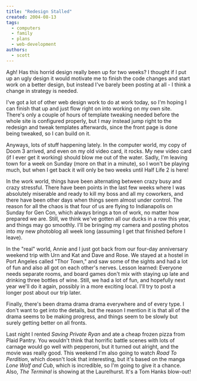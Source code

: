 ```yaml
---
title: "Redesign Stalled"
created: 2004-08-13
tags:
  - computers
  - family
  - plans
  - web-development
authors:
  - scott
---
```


Agh! Has this horrid design really been up for two weeks? I thought if I put up an ugly design it would motivate me to finish the code changes and start work on a better design, but instead I've barely been posting at all - I think a change in strategy is needed.

I've got a lot of other web design work to do at work today, so I'm hoping I can finish that up and just flow right on into working on my own site. There's only a couple of hours of template tweaking needed before the whole site is configured properly, but I may instead jump right to the redesign and tweak templates afterwards, since the front page is done being tweaked, so I can build on it.

Anyways, lots of stuff happening lately. In the computer world, my copy of Doom 3 arrived, and even on my old video card, it rocks. My new video card (if I ever get it working) should blow me out of the water. Sadly, I'm leaving town for a week on Sunday (more on that in a minute), so I won't be playing much, but when I get back it will only be two weeks until Half Life 2 is here!

In the work world, things have been alternating between crazy busy and crazy stressful. There have been points in the last few weeks where I was absolutely miserable and ready to kill my boss and all my coworkers, and there have been other days when things seem almost under control. The reason for all the chaos is that four of us are flying to Indianapolis on Sunday for Gen Con, which always brings a ton of work, no matter how prepared we are. Still, we think we've gotten all our ducks in a row this year, and things may go smoothly. I'll be bringing my camera and posting photos into my new photoblog all week long (assuming I get that finished before I leave).

In the "real" world, Annie and I just got back from our four-day anniversary weekend trip with Urn and Kat and Dave and Rose. We stayed at a hostel in Port Angeles called "Thor Town," and saw some of the sights and had a lot of fun and also all got on each other's nerves. Lesson learned: Everyone needs separate rooms, and board games don't mix with staying up late and drinking three bottles of wine. Still, we had a lot of fun, and hopefully next year we'll do it again, possibly in a more exciting local. I'll try to post a longer post about our trip later.

Finally, there's been drama drama drama everywhere and of every type. I don't want to get into the details, but the reason I mention it is that all of the drama seems to be making progress, and things seem to be slowly but surely getting better on all fronts.

Last night I rented _Saving Private Ryan_ and ate a cheap frozen pizza from Plaid Pantry. You wouldn't think that horrific battle scenes with lots of carnage would go well with pepperoni, but it turned out alright, and the movie was really good. This weekend I'm also going to watch _Road To Perdition_, which doesn't look that interesting, but it's based on the manga _Lone Wolf and Cub_, which is incredible, so I'm going to give it a chance. Also, _The Terminal_ is showing at the Laurelhurst. It's a Tom Hanks blow-out!
